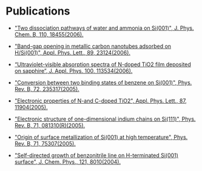 # Publications

* ["Two dissociation pathways of water and ammonia on Si(001)", J. Phys. Chem. B, 110,
18455(2006).](https://pubs.acs.org/doi/full/10.1021/jp063564j)
 
* ["Band-gap opening in metallic carbon nanotubes adsorbed on H/Si(001)", Appl. Phys. Lett.,
89, 23124(2006).](https://www.researchgate.net/publication/234884180_Band-gap_opening_in_metallic_carbon_nanotubes_adsorbed_on_HSi001)
 
* [“Ultraviolet-visible absorption spectra of N-doped TiO2 film deposited on sapphire”, J. Appl.
Phys. 100, 113534(2006).](https://aip.scitation.org/doi/abs/10.1063/1.2400099?journalCode=jap)
 
* ["Conversion between two binding states of benzene on Si(001)", Phys. Rev. B, 72,
235317(2005).](https://www.researchgate.net/publication/235445486_Conversion_between_two_binding_states_of_benzene_on_Si001)
 
* ["Electronic properties of N-and C-doped TiO2", Appl. Phys. Lett., 87, 11904(2005).](https://aip.scitation.org/doi/10.1063/1.1991982)
 
* ["Electronic structure of one-dimensional indium chains on Si(111)", Phys. Rev. B, 71,
081310(R)(2005).](https://www.researchgate.net/publication/235535876_Electronic_structure_of_one-dimensional_indium_chains_on_Si111)
 
* ["Origin of surface metallization of Si(001) at high temperature", Phys. Rev. B, 71, 75307(2005).](https://journals.aps.org/prb/abstract/10.1103/PhysRevB.71.075307)
 
* ["Self-directed growth of benzonitrile line on H-terminated Si(001) surface", J. Chem. Phys.,
121, 8010(2004).](https://www.researchgate.net/publication/8231975_Self-directed_growth_of_benzonitrile_line_on_H-terminated_Si001_surface)

